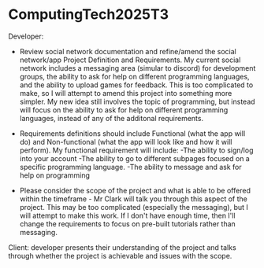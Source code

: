 # ComputingTech2025T3
Developer: 
-   Review social network documentation and refine/amend the social network/app Project Definition and Requirements. 
My current social network includes a messaging area (simular to discord) for development groups, the ability to ask for help on different programming languages, and the ability to upload games for feedback.
This is too complicated to make, so I will attempt to amend this project into something more simpler.
My new idea still involves the topic of programming, but instead will focus on the ability to ask for help on different programming languages, instead of any of the additonal requirements.

-   Requirements definitions should include Functional (what the app will do) and Non-functional (what the app will look like and how it will perform). 
My functional requirement will include:
-The ability to sign/log into your account
-The ability to go to different subpages focused on a specific programming language.
-The ability to message and ask for help on programming

-   Please consider the scope of the project and what is able to be offered within the  timeframe - Mr Clark will talk you through this aspect of the project.
This may be too complicated (especially the messaging), but I will attempt to make this work. If I don't have enough time, then I'll change the requirements to focus on pre-built tutorials rather than messaging.


Client: developer presents their understanding of the project and talks through whether the project is achievable and issues with the scope.

